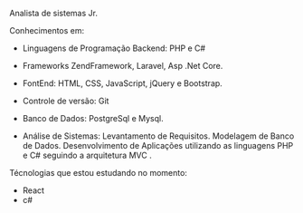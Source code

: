 Analista de sistemas Jr.

Conhecimentos em:
- Linguagens de Programação Backend: PHP e C#
- Frameworks ZendFramework, Laravel, Asp .Net Core.

- FontEnd: HTML, CSS, JavaScript, jQuery e Bootstrap.	

- Controle de versão: Git

- Banco de Dados: PostgreSql  e Mysql.

- Análise de Sistemas: Levantamento de Requisitos.
  Modelagem de Banco de Dados.
 Desenvolvimento de Aplicações utilizando as linguagens PHP e C# seguindo a arquitetura MVC .
 
 Técnologias que estou estudando no momento:
   - React 
   - c#
   
